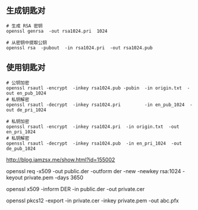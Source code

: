 
## 生成钥匙对

    # 生成 RSA 密钥
    openssl genrsa  -out rsa1024.pri  1024
    
    # 从密钥中提取公钥
    openssl rsa  -pubout  -in rsa1024.pri  -out rsa1024.pub

## 使用钥匙对

    # 公钥加密
    openssl rsautl -encrypt  -inkey rsa1024.pub -pubin  -in origin.txt  -out en_pub_1024
    # 私钥解密
    openssl rsautl -decrypt  -inkey rsa1024.pri         -in en_pub_1024  -out de_pri_1024
    
    # 私钥加密
    openssl rsautl -encrypt  -inkey rsa1024.pri  -in origin.txt  -out en_pri_1024
    # 私钥解密
    openssl rsautl -decrypt  -inkey rsa1024.pub  -in en_pri_1024  -out de_pub_1024

http://blog.iamzsx.me/show.html?id=155002


openssl req -x509 -out public.der -outform der -new -newkey rsa:1024 -keyout private.pem -days 3650

openssl x509 -inform DER -in public.der -out private.cer

openssl pkcs12 -export -in private.cer -inkey private.pem -out abc.pfx
